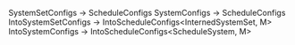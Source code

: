 SystemSetConfigs -> ScheduleConfigs<InternedSystemSet>
SystemConfigs -> ScheduleConfigs<ScheduleSystem>
IntoSystemSetConfigs -> IntoScheduleConfigs<InternedSystemSet, M>
IntoSystemConfigs -> IntoScheduleConfigs<ScheduleSystem, M>
